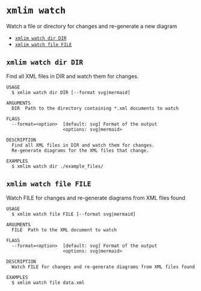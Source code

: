 `xmlim watch`
=============

Watch a file or directory for changes and re-generate a new diagram

* [`xmlim watch dir DIR`](#xmlim-watch-dir-dir)
* [`xmlim watch file FILE`](#xmlim-watch-file-file)

## `xmlim watch dir DIR`

Find all XML files in DIR and watch them for changes.

```
USAGE
  $ xmlim watch dir DIR [--format svg|mermaid]

ARGUMENTS
  DIR  Path to the directory containing *.xml documents to watch

FLAGS
  --format=<option>  [default: svg] Format of the output
                     <options: svg|mermaid>

DESCRIPTION
  Find all XML files in DIR and watch them for changes.
  Re-generate diagrams for the XML files that change.

EXAMPLES
  $ xmlim watch dir ./example_files/
```

## `xmlim watch file FILE`

Watch FILE for changes and re-generate diagrams from XML files found

```
USAGE
  $ xmlim watch file FILE [--format svg|mermaid]

ARGUMENTS
  FILE  Path to the XML document to watch

FLAGS
  --format=<option>  [default: svg] Format of the output
                     <options: svg|mermaid>

DESCRIPTION
  Watch FILE for changes and re-generate diagrams from XML files found

EXAMPLES
  $ xmlim watch file data.xml
```
